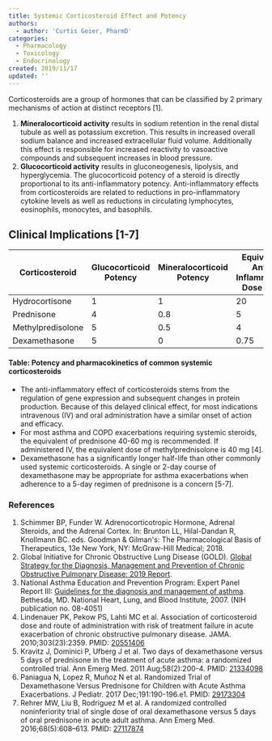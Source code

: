 ```yaml
---
title: Systemic Corticosteroid Effect and Potency
authors:
  - author: 'Curtis Geier, PharmD'
categories:
  - Pharmacology
  - Toxicology
  - Endocrinology
created: 2019/11/17
updated: ''
---
```

Corticosteroids are a group of hormones that can be classified by 2 primary mechanisms of action at distinct receptors \[1].

1. **Mineralocorticoid activity** results in sodium retention in the renal distal tubule as well as potassium excretion. This results in increased overall sodium balance and increased extracellular fluid volume. Additionally this effect is responsible for increased reactivity to vasoactive compounds and subsequent increases in blood pressure.
2. **Glucocorticoid activity** results in gluconeogenesis, lipolysis, and hyperglycemia. The glucocorticoid potency of a steroid is directly proportional to its anti-inflammatory potency. Anti-inflammatory effects from corticosteroids are related to reductions in pro-inflammatory cytokine levels as well as reductions in circulating lymphocytes, eosinophils, monocytes, and basophils. 

## Clinical Implications \[1-7]

| **Corticosteroid** | **Glucocorticoid Potency** | **Mineralocorticoid Potency** | **Equivalent Anti-Inflammatory Dose (mg)** | **Half Life (hours)** |
| ------------------ | -------------------------- | ----------------------------- | ------------------------------------------ | --------------------- |
| Hydrocortisone     | 1                          | 1                             | 20                                         | 8-12                  |
| Prednisone         | 4                          | 0.8                           | 5                                          | 12-36                 |
| Methylpredisolone  | 5                          | 0.5                           | 4                                          | 12-36                 |
| Dexamethasone      | 5                          | 0                             | 0.75                                       | 36-72                 |

#### Table: Potency and pharmacokinetics of common systemic corticosteroids

* The anti-inflammatory effect of corticosteroids stems from the regulation of gene expression and subsequent changes in protein production. Because of this delayed clinical effect, for most indications intravenous (IV) and oral administration have a similar onset of action and efficacy.
* For most asthma and COPD exacerbations requiring systemic steroids, the equivalent of <span class="drug">prednisone</span> 40-60 mg is recommended. If administered IV, the equivalent dose of <span class="drug">methylprednisolone</span> is 40 mg \[4]. 
* <span class="drug">Dexamethasone</span> has a significantly longer half-life than other commonly used systemic corticosteroids. A single or 2-day course of dexamethasone may be appropriate for asthma exacerbations when adherence to a 5-day regimen of prednisone is a concern \[5-7].

### References

1. Schimmer BP, Funder W. Adrenocorticotropic Hormone, Adrenal Steroids, and the Adrenal Cortex. In: Brunton LL, Hilal-Dandan R, Knollmann BC. eds. Goodman & Gilman's: The Pharmacological Basis of Therapeutics, 13e New York, NY: McGraw-Hill Medical; 2018.
2. Global Initiative for Chronic Obstructive Lung Disease (GOLD). [Global Strategy for the Diagnosis, Management and Prevention of Chronic Obstructive Pulmonary Disease: 2019 Report](http://www.goldcopd.org).
3. National Asthma Education and Prevention Program: Expert Panel Report III: [Guidelines for the diagnosis and management of asthma](https://www.nhlbi.nih.gov/health-topics/guidelines-for-diagnosis-management-of-asthma). Bethesda, MD. National Heart, Lung, and Blood Institute, 2007. (NIH publication no. 08-4051)
4. Lindenauer PK, Pekow PS, Lahti MC et al. Association of corticosteroid dose and route of administration with risk of treatment failure in acute exacerbation of chronic obstructive pulmonary disease. JAMA. 2010;303(23):2359. PMID: [20551406](https://www.ncbi.nlm.nih.gov/pubmed/20551406)
5. Kravitz J, Dominici P, Ufberg J et al. Two days of dexamethasone versus 5 days of prednisone in the treatment of acute asthma: a randomized controlled trial. Ann Emerg Med. 2011 Aug;58(2):200-4. PMID: [21334098](https://www.ncbi.nlm.nih.gov/pubmed/21334098)
6. Paniagua N, Lopez R, Muñoz N et al. Randomized Trial of Dexamethasone Versus Prednisone for Children with Acute Asthma Exacerbations. J Pediatr. 2017 Dec;191:190-196.e1. PMID: [29173304](https://www.ncbi.nlm.nih.gov/pubmed/29173304)
7. Rehrer MW, Liu B, Rodriguez M et al. A randomized controlled noninferiority trial of single dose of oral dexamethasone versus 5 days of oral prednisone in acute adult asthma. Ann Emerg Med. 2016;68(5):608–613. PMID: [27117874](https://www.ncbi.nlm.nih.gov/pubmed/27117874)
